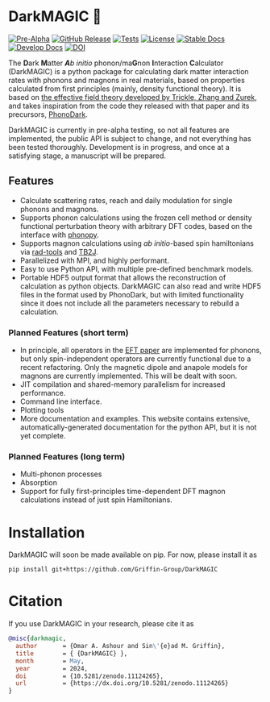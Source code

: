 # DarkMAGIC 🔮
[![Pre-Alpha](https://img.shields.io/badge/Status-Pre--Alpha-red)](https://Griffin-Group.github.io/DarkMAGIC/develop/)
[![GitHub Release](https://img.shields.io/github/v/release/Griffin-Group/DarkMAGIC?include_prereleases)](https://github.com/Griffin-Group/DarkMAGIC/releases)
[![Tests](https://github.com/oashour/DarkMAGIC/actions/workflows/run_tests.yaml/badge.svg)](https://github.com/Griffin-Group/DarkMAGIC/actions)
[![License](https://img.shields.io/badge/License-MIT-blue)](#license "Go to license section")
[![Stable Docs](https://img.shields.io/badge/Docs-Stable-blue)](https://Griffin-Group.github.io/DarkMAGIC/latest/)
[![Develop Docs](https://img.shields.io/badge/Docs-Develop-purple)](https://Griffin-Group.github.io/DarkMAGIC/develop/)
[![DOI](https://zenodo.org/badge/755802517.svg)](https://zenodo.org/doi/10.5281/zenodo.11124265)

The **D**ark **M**atter ***A****b* *initio* phonon/ma**G**non **I**nteraction **C**alculator (DarkMAGIC) is a python package for calculating dark matter interaction rates with phonons and magnons in real materials, based on properties calculated from first principles (mainly, density functional theory). It is based on [the effective field theory developed by Trickle, Zhang and Zurek](https://arxiv.org/abs/2009.13534), and takes inspiration from the code they released with that paper and its precursors, [PhonoDark](https://github.com/tanner-trickle/PhonoDark). 

DarkMAGIC is currently in pre-alpha testing, so not all features are implemented, the public API is subject to change, and not everything has been tested thoroughly. Development is in progress, and once at a satisfying stage, a manuscript will be prepared.

## Features
* Calculate scattering rates, reach and daily modulation for single phonons and magnons.
* Supports phonon calculations using the frozen cell method or density functional perturbation theory with arbitrary DFT codes, based on the interface with [phonopy](https://phonopy.github.io/phonopy/).
* Supports magnon calculations using *ab initio*-based spin hamiltonians via [rad-tools](https://rad-tools.org/en/stable/) and [TB2J](https://tb2j.readthedocs.io/en/latest/).
* Parallelized with MPI, and highly performant.
* Easy to use Python API, with multiple pre-defined benchmark models.
* Portable HDF5 output format that allows the reconstruction of calculation as python objects. DarkMAGIC can also read and write HDF5 files in the format used by PhonoDark, but with limited functionality since it does not include all the parameters necessary to rebuild a calculation.

### Planned Features (short term)
* In principle, all operators in the [EFT paper](https://arxiv.org/abs/2009.13534) are implemented for phonons, but only spin-independent operators are currently functional due to a recent refactoring. Only the magnetic dipole and anapole models for magnons are currently implemented. This will be dealt with soon.
* JIT compilation and shared-memory parallelism for increased performance.
* Command line interface.
* Plotting tools
* More documentation and examples. This website contains extensive, automatically-generated documentation for the python API, but it is not yet complete.

### Planned Features (long term)
* Multi-phonon processes
* Absorption
* Support for fully first-principles time-dependent DFT magnon calculations instead of just spin Hamiltonians.

# Installation
DarkMAGIC will soon be made available on pip. For now, please install it as

```shell
pip install git+https://github.com/Griffin-Group/DarkMAGIC
```


# Citation
If you use DarkMAGIC in your research, please cite it as

```bibtex
@misc{darkmagic,
  author       = {Omar A. Ashour and Sin\'{e}ad M. Griffin},
  title        = { {DarkMAGIC} },
  month        = May,
  year         = 2024,
  doi          = {10.5281/zenodo.11124265},
  url          = {https://dx.doi.org/10.5281/zenodo.11124265}
}
```